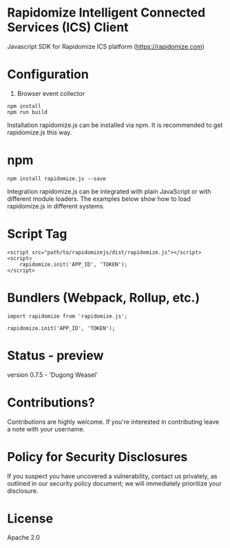 # Rapidomize Intelligent Connected Services (ICS) Client
Javascript SDK for Rapidomize ICS platform (https://rapidomize.com)

# Configuration

1. Browser event collector

```
npm install
npm run build
```

Installation
rapidomize.js can be installed via npm. It is recommended to get rapidomize.js this way.

# npm
```
npm install rapidomize.js --save
```


Integration
rapidomize.js can be integrated with plain JavaScript or with different module loaders. 
The examples below show how to load rapidomize.js in different systems.

# Script Tag
```
<script src="path/to/rapidomizejs/dist/rapidomize.js"></script>
<script>
    rapidomize.init('APP_ID', 'TOKEN');
</script>
```


# Bundlers (Webpack, Rollup, etc.)
```
import rapidomize from 'rapidomize.js';

rapidomize.init('APP_ID', 'TOKEN');
```

# Status - preview
version 0.7.5 - 'Dugong Weasel'

# Contributions?
Contributions are highly welcome. If you're interested in contributing leave a note with your username.

# Policy for Security Disclosures
If you suspect you have uncovered a vulnerability, contact us privately, as outlined in our security policy document; we will immediately prioritize your disclosure.


# License

Apache 2.0

